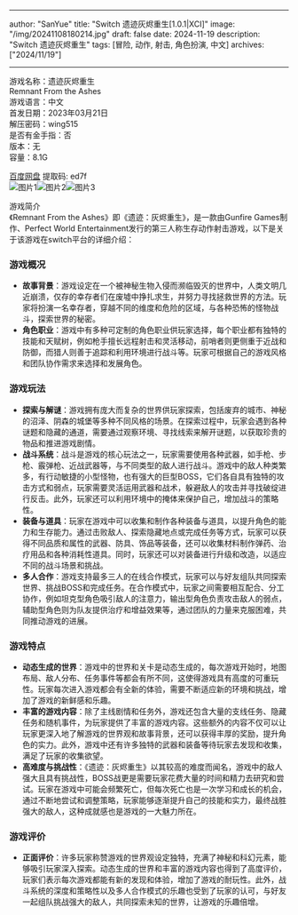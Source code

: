 
---
author: "SanYue"
title: "Switch 遗迹灰烬重生[1.0.1|XCI]"
image: "/img/20241108180214.jpg"
draft: false
date: 2024-11-19
description: "Switch 遗迹灰烬重生"
tags: [冒险, 动作, 射击, 角色扮演, 中文]
archives: ["2024/11/19"]

---

游戏名称：遗迹灰烬重生   
Remnant From the Ashes    
游戏语言：中文  
首发日期：2023年03月21日  
解压密码：wing515  
是否有金手指：否  
版本：无   
容量：8.1G

[百度网盘](https//pan.baidu.com/s/1sZ6Yj1vv4uzWLNrUx4KykA) 提取码: ed7f  
![图片1](/img/1e5fdd.jpg)![图片2](/img/c089ad3.jpg)![图片3](/img/2d3150c.jpg)  

游戏简介  
《Remnant From the Ashes》即《遗迹：灰烬重生》，是一款由Gunfire Games制作、Perfect World Entertainment发行的第三人称生存动作射击游戏，以下是关于该游戏在switch平台的详细介绍：

### 游戏概况
- **故事背景**：游戏设定在一个被神秘生物入侵而濒临毁灭的世界中，人类文明几近崩溃，仅存的幸存者们在废墟中挣扎求生，并努力寻找拯救世界的方法。玩家将扮演一名幸存者，穿越不同的维度和危险的区域，与各种恐怖的怪物战斗，探索世界的秘密。
- **角色职业**：游戏中有多种可定制的角色职业供玩家选择，每个职业都有独特的技能和天赋树，例如枪手擅长远程射击和灵活移动，前哨者则更侧重于近战和防御，而猎人则善于追踪和利用环境进行战斗等。玩家可根据自己的游戏风格和团队协作需求来选择和发展角色。

### 游戏玩法
- **探索与解谜**：游戏拥有庞大而复杂的世界供玩家探索，包括废弃的城市、神秘的沼泽、阴森的城堡等多种不同风格的场景。在探索过程中，玩家会遇到各种谜题和隐藏的通道，需要通过观察环境、寻找线索来解开谜题，以获取珍贵的物品和推进游戏剧情。
- **战斗系统**：战斗是游戏的核心玩法之一，玩家需要使用各种武器，如手枪、步枪、霰弹枪、近战武器等，与不同类型的敌人进行战斗。游戏中的敌人种类繁多，有行动敏捷的小型怪物，也有强大的巨型BOSS，它们各自具有独特的攻击方式和弱点，玩家需要灵活运用武器和战术，躲避敌人的攻击并寻找破绽进行反击。此外，玩家还可以利用环境中的掩体来保护自己，增加战斗的策略性。
- **装备与道具**：玩家在游戏中可以收集和制作各种装备与道具，以提升角色的能力和生存能力。通过击败敌人、探索隐藏地点或完成任务等方式，玩家可以获得不同品质和属性的武器、防具、饰品等装备，还可以收集材料制作弹药、治疗用品和各种消耗性道具。同时，玩家还可以对装备进行升级和改造，以适应不同的战斗场景和挑战。
- **多人合作**：游戏支持最多三人的在线合作模式，玩家可以与好友组队共同探索世界、挑战BOSS和完成任务。在合作模式中，玩家之间需要相互配合、分工协作，例如坦克型角色吸引敌人的注意力，输出型角色负责攻击敌人的弱点，辅助型角色则为队友提供治疗和增益效果等，通过团队的力量来克服困难，共同推动游戏的进展。

### 游戏特点
- **动态生成的世界**：游戏中的世界和关卡是动态生成的，每次游戏开始时，地图布局、敌人分布、任务事件等都会有所不同，这使得游戏具有高度的可重玩性。玩家每次进入游戏都会有全新的体验，需要不断适应新的环境和挑战，增加了游戏的新鲜感和乐趣。
- **丰富的游戏内容**：除了主线剧情和任务外，游戏还包含大量的支线任务、隐藏任务和随机事件，为玩家提供了丰富的游戏内容。这些额外的内容不仅可以让玩家更深入地了解游戏的世界观和故事背景，还可以获得丰厚的奖励，提升角色的实力。此外，游戏中还有许多独特的武器和装备等待玩家去发现和收集，满足了玩家的收集欲望。
- **高难度与挑战性**：《遗迹：灰烬重生》以其较高的难度而闻名，游戏中的敌人强大且具有挑战性，BOSS战更是需要玩家花费大量的时间和精力去研究和尝试。玩家在游戏中可能会频繁死亡，但每次死亡也是一次学习和成长的机会，通过不断地尝试和调整策略，玩家能够逐渐提升自己的技能和实力，最终战胜强大的敌人，这种成就感也是游戏的一大魅力所在。

### 游戏评价
- **正面评价**：许多玩家称赞游戏的世界观设定独特，充满了神秘和科幻元素，能够吸引玩家深入探索。动态生成的世界和丰富的游戏内容也得到了高度评价，玩家们表示每次游戏都能有新的发现和体验，增加了游戏的耐玩性。此外，战斗系统的深度和策略性以及多人合作模式的乐趣也受到了玩家的认可，与好友一起组队挑战强大的敌人，共同探索未知的世界，让游戏的乐趣倍增。 

